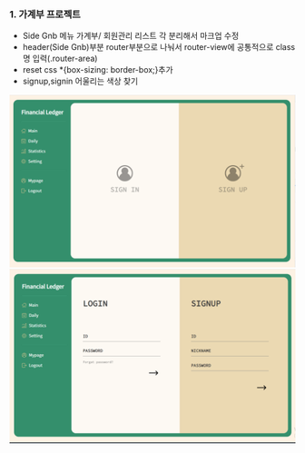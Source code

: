 ### 1. 가계부 프로젝트
- Side Gnb 메뉴 가계부/ 회원관리 리스트 각 분리해서 마크업 수정
- header(Side Gnb)부분 router부분으로 나눠서 router-view에 공통적으로 class명 입력(.router-area)
- reset css *{box-sizing: border-box;}추가
- signup,signin 어울리는 색상 찾기

<img src="./images/sidegnbNregister01.PNG">

<img src="./images/sidegnbNregister02.PNG">
